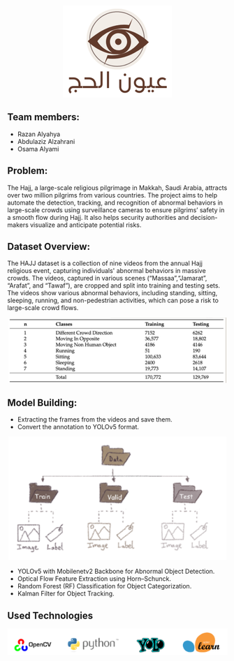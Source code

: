 



<p align="center">
   <img src='image/logo.png' width=250>
</p>

## Team members:
   - Razan Alyahya
   - Abdulaziz Alzahrani
   - Osama Alyami
         
## Problem:
The Hajj, a large-scale religious pilgrimage in Makkah, Saudi Arabia, attracts over two million pilgrims from various countries. The project aims to help automate the detection, tracking, and recognition of abnormal behaviors in large-scale crowds using surveillance cameras to ensure pilgrims’ safety in a smooth flow during Hajj. It also helps security authorities and decision-makers visualize and anticipate potential risks.

## Dataset Overview:
The HAJJ dataset is a collection of nine videos from the annual Hajj religious event, capturing individuals' abnormal behaviors in massive crowds. The videos, captured in various scenes (“Massaa”,“Jamarat”, “Arafat”, and “Tawaf”), are cropped and split into training and testing sets. The videos show various abnormal behaviors, including standing, sitting, sleeping, running, and non-pedestrian activities, which can pose a risk to large-scale crowd flows.

<p align="center">
   <img src='image/DataSet2.png' width=500>
</p>

## Model Building:
- Extracting the frames from the videos and save them.
- Convert the annotation to YOLOv5 format.
 <p align="center">  
<img src='image/DataSet.png' width=500>
 </p>

- YOLOv5 with Mobilenetv2 Backbone for Abnormal Object Detection.
- Optical Flow Feature Extraction using Horn–Schunck.
- Random Forest (RF) Classification for Object Categorization.
- Kalman Filter for Object Tracking.

## Used Technologies 
<p align="center">  
<img src='image/Technologies.png' width=900>
 </p>



